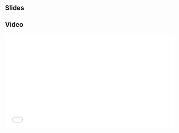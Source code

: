## Slides

<script async class="speakerdeck-embed" data-id="fbcf6500b2790130070b6e9d4b85acd4" data-ratio="1.33333333333333" src="//speakerdeck.com/assets/embed.js"></script>

## Video

<iframe width="560" height="315" src="//www.youtube.com/embed/PSjdnsJepgc" frameborder="0" allowfullscreen></iframe>
